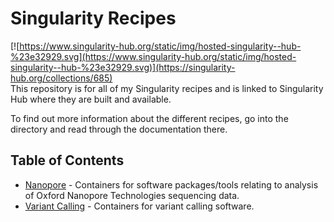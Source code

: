# Singularity Recipes

[![https://www.singularity-hub.org/static/img/hosted-singularity--hub-%23e32929.svg](https://www.singularity-hub.org/static/img/hosted-singularity--hub-%23e32929.svg)](https://singularity-hub.org/collections/685)  
This repository is for all of my Singularity recipes and is linked to Singularity 
Hub where they are built and available.  

To find out more information about the different recipes, go into the directory 
and read through the documentation there.

## Table of Contents
* [Nanopore](https://github.com/mbhall88/Singularity_recipes/tree/master/nanopore) - 
Containers for software packages/tools relating to analysis of Oxford Nanopore 
Technologies sequencing data.
* [Variant Calling](https://github.com/mbhall88/Singularity_recipes/tree/master/variant_calling) - 
Containers for variant calling software.
